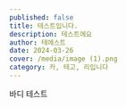 ```yaml
---
published: false
title: 테스트입니다.
description: 테스트에요
author: 테에스트
date: 2024-03-26
cover: /media/image (1).png
category: 카, 테고, 리입니다
---
```

바디 테스트